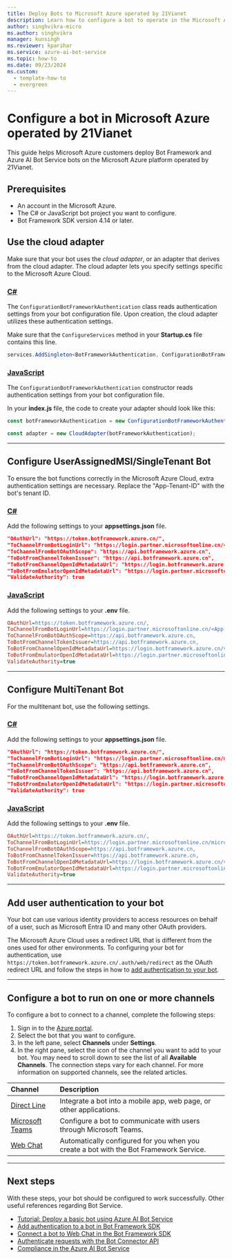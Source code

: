 ```yaml
---
title: Deploy Bots to Microsoft Azure operated by 21Vianet
description: Learn how to configure a bot to operate in the Microsoft Azure operated by 21Vianet.
author: singhvikra-micro
ms.author: singhvikra
manager: kunsingh
ms.reviewer: kparihar
ms.service: azure-ai-bot-service
ms.topic: how-to
ms.date: 09/23/2024
ms.custom:
  - template-how-to
  - evergreen
---
```


# Configure a bot in Microsoft Azure operated by 21Vianet

This guide helps Microsoft Azure customers deploy Bot Framework and Azure AI Bot Service bots on the Microsoft Azure platform operated by 21Vianet.

## Prerequisites

- An account in the Microsoft Azure.
- The C# or JavaScript bot project you want to configure.
- Bot Framework SDK version 4.14 or later.

## Use the cloud adapter

Make sure that your bot uses the _cloud adapter_, or an adapter that derives from the cloud adapter.
The cloud adapter lets you specify settings specific to the Microsoft Azure Cloud.

### [C#](#tab/csharp)

The `ConfigurationBotFrameworkAuthentication` class reads authentication settings from your bot configuration file. Upon creation, the cloud adapter utilizes these authentication settings.

Make sure that the `ConfigureServices` method in your **Startup.cs** file contains this line.

```csharp
services.AddSingleton<BotFrameworkAuthentication, ConfigurationBotFrameworkAuthentication>();
```

### [JavaScript](#tab/javascript)

The `ConfigurationBotFrameworkAuthentication` constructor reads authentication settings from your bot configuration file.

In your **index.js** file, the code to create your adapter should look like this:

```javascript
const botFrameworkAuthentication = new ConfigurationBotFrameworkAuthentication(process.env);

const adapter = new CloudAdapter(botFrameworkAuthentication);
```

---

## Configure UserAssignedMSI/SingleTenant Bot

To ensure the bot functions correctly in the Microsoft Azure Cloud, extra authentication settings are necessary. Replace the "App-Tenant-ID" with the bot's tenant ID.

### [C#](#tab/csharp)

Add the following settings to your **appsettings.json** file.

```json
"OAuthUrl": "https://token.botframework.azure.cn/", 
"ToChannelFromBotLoginUrl": "https://login.partner.microsoftonline.cn/<App-Tenant-ID>",
"ToChannelFromBotOAuthScope": "https://api.botframework.azure.cn",
"ToBotFromChannelTokenIssuer": "https://api.botframework.azure.cn",
"ToBotFromChannelOpenIdMetadataUrl": "https://login.botframework.azure.cn/v1/.well-known/openidconfiguration",
"ToBotFromEmulatorOpenIdMetadataUrl": "https://login.partner.microsoftonline.cn/a55a4d5b-9241-49b1-b4ff-befa8db00269/v2.0/.well-known/openid-configuration",
"ValidateAuthority": true
```

### [JavaScript](#tab/javascript)

Add the following settings to your **.env** file.

```ini
OAuthUrl=https://token.botframework.azure.cn/, 
ToChannelFromBotLoginUrl=https://login.partner.microsoftonline.cn/<App-Tenant-Id>,
ToChannelFromBotOAuthScope=https://api.botframework.azure.cn,
ToBotFromChannelTokenIssuer=https://api.botframework.azure.cn,
ToBotFromChannelOpenIdMetadataUrl=https://login.botframework.azure.cn/v1/.well-known/openidconfiguration,
ToBotFromEmulatorOpenIdMetadataUrl=https://login.partner.microsoftonline.cn/a55a4d5b-9241-49b1-b4ff-befa8db00269/v2.0/.well-known/openid-configuration,
ValidateAuthority=true
```

---

## Configure MultiTenant Bot

For the multitenant bot, use the following settings.

### [C#](#tab/csharp)

Add the following settings to your **appsettings.json** file.

```json
"OAuthUrl": "https://token.botframework.azure.cn/", 
"ToChannelFromBotLoginUrl": "https://login.partner.microsoftonline.cn/microsoftservices.partner.onmschina.cn",
"ToChannelFromBotOAuthScope": "https://api.botframework.azure.cn",
"ToBotFromChannelTokenIssuer": "https://api.botframework.azure.cn",
"ToBotFromChannelOpenIdMetadataUrl": "https://login.botframework.azure.cn/v1/.well-known/openidconfiguration",
"ToBotFromEmulatorOpenIdMetadataUrl": "https://login.partner.microsoftonline.cn/a55a4d5b-9241-49b1-b4ff-befa8db00269/v2.0/.well-known/openid-configuration",
"ValidateAuthority": true
```

### [JavaScript](#tab/javascript)

Add the following settings to your **.env** file.

```ini
OAuthUrl=https://token.botframework.azure.cn/, 
ToChannelFromBotLoginUrl=https://login.partner.microsoftonline.cn/microsoftservices.partner.onmschina.cn,
ToChannelFromBotOAuthScope=https://api.botframework.azure.cn,
ToBotFromChannelTokenIssuer=https://api.botframework.azure.cn,
ToBotFromChannelOpenIdMetadataUrl=https://login.botframework.azure.cn/v1/.well-known/openidconfiguration,
ToBotFromEmulatorOpenIdMetadataUrl=https://login.partner.microsoftonline.cn/a55a4d5b-9241-49b1-b4ff-befa8db00269/v2.0/.well-known/openid-configuration,
ValidateAuthority=true
```

--- 

## Add user authentication to your bot

Your bot can use various identity providers to access resources on behalf of a user, such as Microsoft Entra ID and many other OAuth providers.

The Microsoft Azure Cloud uses a redirect URL that is different from the ones used for other environments.
To configuring your bot for authentication, use `https://token.botframework.azure.cn/.auth/web/redirect` as the OAuth redirect URL and follow the steps in how to [add authentication to your bot](v4sdk/bot-builder-authentication.md).

---

## Configure a bot to run on one or more channels

To configure a bot to connect to a channel, complete the following steps:

1. Sign in to the [Azure portal](https://portal.azure.cn).
2. Select the bot that you want to configure.
3. In the left pane, select **Channels** under **Settings**.
4. In the right pane, select the icon of the channel you want to add to your bot. You may need to scroll down to see the list of all **Available Channels**. The connection steps vary for each channel. For more information on supported channels, see the related articles.

| Channel | Description |
|:-|:-|
| [Direct Line](bot-service-channel-directline.md) | Integrate a bot into a mobile app, web page, or other applications. |
| [Microsoft Teams](channel-connect-teams.md) | Configure a bot to communicate with users through Microsoft Teams. |
| [Web Chat](bot-service-channel-connect-webchat.md) | Automatically configured for you when you create a bot with the Bot Framework Service. |

---

## Next steps

With these steps, your bot should be configured to work successfully. Other useful references regarding Bot Service.

- [Tutorial: Deploy a basic bot using Azure AI Bot Service](tutorial-publish-a-bot.md)
- [Add authentication to a bot in Bot Framework SDK](v4sdk/bot-builder-authentication.md)
- [Connect a bot to Web Chat in the Bot Framework SDK](bot-service-channel-connect-webchat.md)
- [Authenticate requests with the Bot Connector API](rest-api/bot-framework-rest-connector-authentication.md)
- [Compliance in the Azure AI Bot Service](bot-service-compliance.md)
